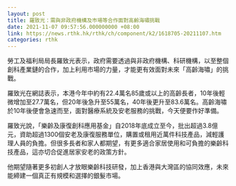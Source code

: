 ```yaml
---
layout: post
title: 羅致光：需與非政府機構及巿場等合作面對高齡海嘯挑戰
date: 2021-11-07 09:57:56.000000000 +08:00
link: https://news.rthk.hk/rthk/ch/component/k2/1618705-20211107.htm
categories: rthk
---
```


勞工及福利局局長羅致光表示，政府需要透過與非政府機構、科研機構，以至整個創科產業鏈的合作，加上利用巿場的力量，才能更有效面對未來「高齡海嘯」的挑戰。

羅致光在網誌表示，本港今年中約有22.4萬名85歲或以上的高齡長者，10年後輕微增加至27.7萬名，但20年後急升至55萬名，40年後更升至83.6萬名。高齡海嘯於10年後便會急速而至，面對醫療系統及安老服務的挑戰，今天便要作好準備。

羅致光說，「樂齡及康復創科應用基金」自2018年底成立至今，批出超過3.8億元，資助超過1300個安老及康復服務單位，購置或租用近萬件科技產品，減輕護理人員的負擔。但很多長者和家人都期望，有更多適合家居使用和可負擔的樂齡科技產品，這亦切合促進居家安老的政策方針。

他期望隨著更多初創人才放眼樂齡科技研發，加上香港與大灣區的協同效應，未來能締建一個真正有規模和選擇的銀髮市場。
